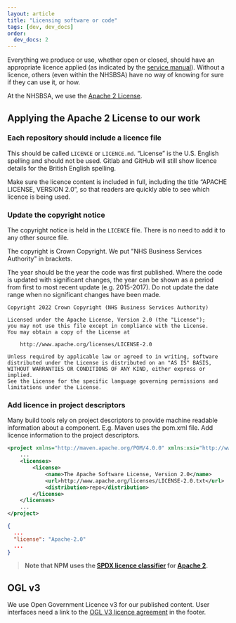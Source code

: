 ```yaml
---
layout: article
title: "Licensing software or code"
tags: [dev, dev_docs]
order:
  dev_docs: 2
---
```

Everything we produce or use, whether open or closed, should have an appropriate licence applied (as indicated by the [service manual][gov_service_manual_licence]). Without a licence, others (even within the NHSBSA) have no way of knowing for sure if they can use it, or how.

At the NHSBSA, we use the [Apache 2 License][licence_apache2].

## Applying the Apache 2 License to our work

### Each repository should include a licence file

This should be called `LICENCE` or `LICENCE.md`. “License” is the U.S. English spelling and should not be used. Gitlab and GitHub will still show licence details for the British English spelling.

Make sure the licence content is included in full, including the title “APACHE LICENSE, VERSION 2.0”, so that readers are quickly able to see which licence is being used.

### Update the copyright notice

The copyright notice is held in the `LICENCE` file. There is no need to add it to any other source file.

The copyright is Crown Copyright. We put "NHS Business Services Authority" in brackets.

The year should be the year the code was first published. Where the code is updated with significant changes, the year can be shown as a period from first to most recent update (e.g. 2015-2017). Do not update the date range when no significant changes have been made.

```text
Copyright 2022 Crown Copyright (NHS Business Services Authority)

Licensed under the Apache License, Version 2.0 (the "License");
you may not use this file except in compliance with the License.
You may obtain a copy of the License at

    http://www.apache.org/licenses/LICENSE-2.0

Unless required by applicable law or agreed to in writing, software
distributed under the License is distributed on an "AS IS" BASIS,
WITHOUT WARRANTIES OR CONDITIONS OF ANY KIND, either express or implied.
See the License for the specific language governing permissions and
limitations under the License.
```

### Add licence in project descriptors

Many build tools rely on project descriptors to provide machine readable information about a component. E.g. Maven uses the pom.xml file. 
Add licence information to the project descriptors.

```xml [g1:Maven]
<project xmlns="http://maven.apache.org/POM/4.0.0" xmlns:xsi="http://www.w3.org/2001/XMLSchema-instance" xsi:schemaLocation="http://maven.apache.org/POM/4.0.0 http://maven.apache.org/maven-v4_0_0.xsd">
    ...
    <licenses>
        <license>
            <name>The Apache Software License, Version 2.0</name>
            <url>http://www.apache.org/licenses/LICENSE-2.0.txt</url>
            <distribution>repo</distribution>
        </license>
    </licenses>
    ...
</project>
```

```json [g1:NPM]
{
  ...
  "license": "Apache-2.0"
  ...
}
```

> __Note that NPM uses the [SPDX licence classifier][licence_spdx] for [Apache 2][licence_spdx_apache2].__

## OGL v3

We use Open Government Licence v3 for our published content. User interfaces need a link to the [OGL V3 licence agreement][licence_ogl3] in the footer.

[gov_service_manual_licence]: <https://www.gov.uk/service-manual/technology/making-source-code-open-and-reusable#licensing-your-code>
[licence_apache2]: <https://www.apache.org/licenses/LICENSE-2.0>
[licence_ogl3]: <https://www.nationalarchives.gov.uk/doc/open-government-licence/version/3/>
[licence_spdx]: <https://spdx.org/licenses/>
[licence_spdx_apache2]: <https://spdx.org/licenses/Apache-2.0.html>
